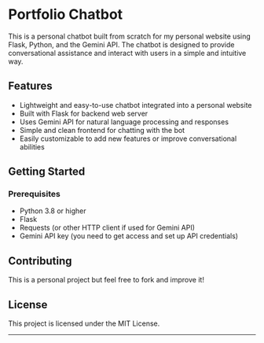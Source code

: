 
# Portfolio Chatbot

This is a personal chatbot built from scratch for my personal website using Flask, Python, and the Gemini API. The chatbot is designed to provide conversational assistance and interact with users in a simple and intuitive way.

## Features

* Lightweight and easy-to-use chatbot integrated into a personal website
* Built with Flask for backend web server
* Uses Gemini API for natural language processing and responses
* Simple and clean frontend for chatting with the bot
* Easily customizable to add new features or improve conversational abilities

## Getting Started

### Prerequisites

* Python 3.8 or higher
* Flask
* Requests (or other HTTP client if used for Gemini API)
* Gemini API key (you need to get access and set up API credentials)


## Contributing

This is a personal project but feel free to fork and improve it!

## License

This project is licensed under the MIT License.

---
